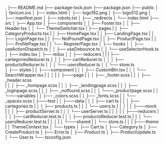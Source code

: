 .
├── README.md
├── package-lock.json
├── package.json
├── public
│   │   favicon.ico
│   ├── index.html
│   ├── logo192.png
│   ├── logo512.png
│   ├── manifest.json
│   ├── robots.txt
│   ├── _redirects
│   └── index.html
├── src
│   ├── App.tsx
│   ├── components
│   │   ├── Footer.tsx
│   │   ├── Header.tsx
│   │   └── ThemeSwitcher.tsx
|   ├── pages
|   │   ├── CategoryProducts.tsx
|   │   ├── HomePage.tsx
|   │   ├── LandingPage.tsx
|   │   ├── LoginPage.tsx
|   │   ├── NotFoundPage.tsx
|   │   ├── ProductPage.tsx
|   │   ├── ProfilePage.tsx
|   │   └── RegisterPage.tsx
│   ├── hooks
│   │   ├── useActionDispatch.ts
│   │   ├── useDebounce.ts
│   │   └── useSelectorHook.ts
│   ├── index.tsx
│   ├── redux
│   │   ├── reducers
|   |   |   ├── cartegoriesReducer.ts
│   │   │   ├── cartReducer.ts
│   │   │   ├── productsReducer.ts
│   │   │   └── usersReducer.ts
│   │   └──  store.ts  
│   ├── styles
|   │   ├───component
|   │   │   ├── CustomBtn.tsx
|   │   │   └── SearchWrapper.tsx
|   │   │
|   │   ├───page
|   │   │   ├── _footer.scss
|   │   │   ├── _header.scss   
|   │   │   ├── _hompage.scss
|   │   │   ├── _landingpage.scss
|   │   │   ├── _loginpage.scss
|   │   │   ├── _notfound.scss
|   │   │   └───_productpage.scss
|   │   └───variables
|   │       ├── _colors.scss
|   │       ├── _fonts.scss
|   │       └── _spaces.scss
|   ├───test
|   │   ├───data
|   │   │    ├── cart.ts
|   │   │    ├── cartegories.ts
|   │   │    ├── products.ts
|   │   │    └── users.ts
|   │   │
|   │   ├───mock
|   │   │    ├── productServer.ts
|   │   │    └── userServer.ts
|   │   │
|   │   ├───reducers
|   │   │    ├── cartReducer.test.ts
|   │   │    ├── productsReducer.test.ts
|   │   │    └── usersReducer.test.ts
|   │   │
|   │   └───shared
|   │         └── store.ts
|   │
|   ├───theme
|   │       ThemeContext.tsx
│   └── types
│      ├── Cart.ts
│       ├── Category.ts
│       ├── CreateProduct.ts
│       ├── Error.ts
│       ├── Product.ts
│       ├── ProductUpdate.ts
│       └── User.ts
└── tsconfig.json
